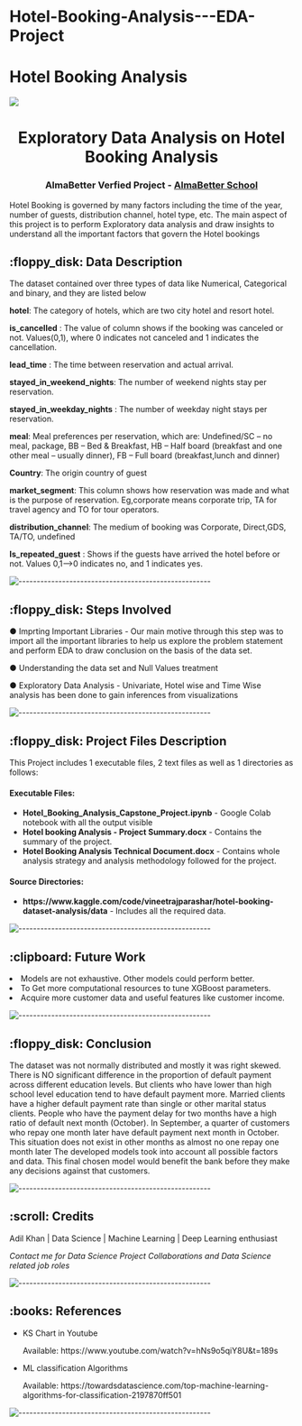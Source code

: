 # Hotel-Booking-Analysis---EDA-Project
# Hotel Booking Analysis 
<h><img src="https://www.linkedin.com/pulse/how-can-ai-help-people-make-better-decisions-sathish-chander" align="centre"></h>
<h1 align="center"> Exploratory Data Analysis on Hotel Booking Analysis </h1>
<h3 align="center"> AlmaBetter Verfied Project - <a href="https://www.almabetter.com/"> AlmaBetter School </a> </h5>

<p>Hotel Booking is governed by many factors including the time of the year, number of guests, distribution channel, hotel type, etc. The main aspect of this project is to perform Exploratory data analysis and draw insights to understand all the important factors that govern the Hotel bookings</p>

<h2> :floppy_disk: Data Description</h2>

<p>The dataset contained over three types of data like Numerical, Categorical and binary, and they are listed below</p>

**hotel**: The category of hotels, which are two city hotel and resort hotel.

**is_cancelled** : The value of column shows if the booking was canceled or not. Values(0,1), where 0 indicates not canceled and 1 indicates the cancellation.

**lead_time** : The time between reservation and actual arrival.

**stayed_in_weekend_nights**: The number of weekend nights stay per reservation. 

**stayed_in_weekday_nights** : The number of weekday night stays per reservation.

**meal**: Meal preferences per reservation, which are:  Undefined/SC – no meal, package, BB – Bed & Breakfast, HB – Half board (breakfast and one other meal – usually dinner),  FB – Full board (breakfast,lunch and dinner)

**Country**: The origin country of guest

**market_segment**: This column shows how reservation was made and what is the purpose of reservation. Eg,corporate means corporate trip, TA for travel agency and TO for tour operators.

**distribution_channel**: The medium of booking was Corporate, Direct,GDS, TA/TO, undefined

**Is_repeated_guest** : Shows if the guests have arrived the hotel before or not. Values 0,1-->0 indicates no, and 1 indicates yes.

![-----------------------------------------------------](https://raw.githubusercontent.com/andreasbm/readme/master/assets/lines/rainbow.png)

<h2> :floppy_disk: Steps Involved</h2>

● Imprting Important Libraries - Our main motive through this step was to import all the important libraries to help us explore the problem statement and perform EDA
to draw conclusion on the basis of the data set.

● Understanding the data set and Null Values treatment 

● Exploratory Data Analysis - Univariate, Hotel wise and Time Wise analysis has been done to gain inferences from visualizations 

![-----------------------------------------------------](https://raw.githubusercontent.com/andreasbm/readme/master/assets/lines/rainbow.png)

<h2> :floppy_disk: Project Files Description</h2>

<p>This Project includes 1 executable files, 2 text files as well as 1 directories as follows:</p>
<h4>Executable Files:</h4>

<ul>
  <li><b>Hotel_Booking_Analysis_Capstone_Project.ipynb</b> - Google Colab notebook with all the output visible</li>
  <li><b>Hotel booking Analysis - Project Summary.docx</b> - Contains the summary of the project.</li>
  <li><b>Hotel Booking Analysis Technical Document.docx</b> - Contains whole analysis strategy and analysis methodology followed for the project.</li>
</ul>

<h4>Source Directories:</h4>
<ul>
  <li><b>https://www.kaggle.com/code/vineetrajparashar/hotel-booking-dataset-analysis/data</b> - Includes all the required data.</li>
</ul>

![-----------------------------------------------------](https://raw.githubusercontent.com/andreasbm/readme/master/assets/lines/rainbow.png)

<h2> :clipboard: Future Work</h2>
<li>Models are not exhaustive. Other models could perform better.</li>
<li>To Get more computational resources to tune XGBoost parameters.</li>
<li>Acquire more customer data and useful features like customer income.</li>

![-----------------------------------------------------](https://raw.githubusercontent.com/andreasbm/readme/master/assets/lines/rainbow.png)

<h2>:floppy_disk: Conclusion</h2>
<p>The dataset was not normally distributed and mostly it was right skewed. There is NO significant difference in the proportion of default payment across different education levels. But clients who have lower than high school level education tend to have default payment more. Married clients have a higher default payment rate than single or other marital status clients. People who have the payment delay for two months have a high ratio of default next month (October). In September, a quarter of customers who repay one month later have default payment next month in October. This situation does not exist in other months as almost no one repay one month later The developed models took into account all possible factors and data. This final chosen model would benefit the bank before they make any decisions against that customers.</p>

![-----------------------------------------------------](https://raw.githubusercontent.com/andreasbm/readme/master/assets/lines/rainbow.png)

<!-- CREDITS -->
<h2 id="credits"> :scroll: Credits</h2>

Adil Khan | Data Science | Machine Learning | Deep Learning enthusiast

<p> <i> Contact me for Data Science Project Collaborations and Data Science related job roles</i></p>

![-----------------------------------------------------](https://raw.githubusercontent.com/andreasbm/readme/master/assets/lines/rainbow.png)
<h2> :books: References</h2>
<ul>
  <li><p>KS Chart in Youtube </p>
      <p>Available: https://www.youtube.com/watch?v=hNs9o5qiY8U&t=189s</p>
  </li>
 
  <li><p>ML classification Algorithms </p>
      <p>Available: https://towardsdatascience.com/top-machine-learning-algorithms-for-classification-2197870ff501</p>
  </li>
 
</ul>

![-----------------------------------------------------](https://raw.githubusercontent.com/andreasbm/readme/master/assets/lines/rainbow.png)


